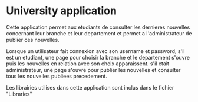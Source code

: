 University application
======================

Cette application permet aux etudiants de consulter les dernieres nouvelles concernant leur branche et leur departement et permet a l'administrateur de publier ces nouvelles.

Lorsque un utilisateur fait connexion avec son username et password, s'il est un etudiant, une page pour choisir la branche et le departement s'ouvre puis les nouvelles en relation avec son choix apparaissent. s'il etait administrateur, une page s'ouvre pour publier les nouvelles et consulter tous les nouvelles publiees precedement.

Les librairies utilises dans cette application sont inclus dans le fichier "Libraries"



